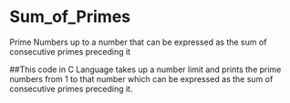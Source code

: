 # Sum_of_Primes
Prime Numbers up to a number that can be expressed as the sum of consecutive primes preceding it

##This code in C Language takes up a number limit and prints the prime numbers from 1 to that number which can be expressed as the sum of consecutive primes preceding it. 
